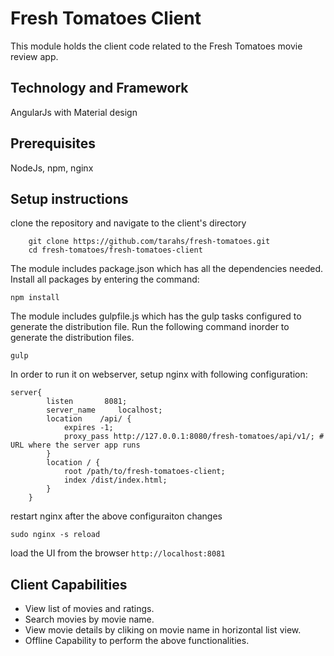 # Fresh Tomatoes Client
This module holds the client code related to the Fresh Tomatoes movie review app. 
  
## Technology and Framework
AngularJs with Material design

## Prerequisites
NodeJs, npm, nginx

## Setup instructions
clone the repository and navigate to the client's directory
```
    git clone https://github.com/tarahs/fresh-tomatoes.git
    cd fresh-tomatoes/fresh-tomatoes-client
  ```  
The module includes package.json which has all the dependencies needed. Install all packages by entering the command: 
```
npm install
```
The module includes gulpfile.js which has the gulp tasks configured to generate the distribution file. Run the following command inorder to generate the distribution files.
```
gulp
```
In order to run it on webserver, setup nginx with following configuration:

```
server{
        listen       8081;
        server_name     localhost;
        location    /api/ {
            expires -1;
            proxy_pass http://127.0.0.1:8080/fresh-tomatoes/api/v1/; # URL where the server app runs
        }
        location / {
            root /path/to/fresh-tomatoes-client;
            index /dist/index.html;
        }
    }
```
restart nginx after the above configuraiton changes
```
sudo nginx -s reload
```
load the UI from the browser
``` http://localhost:8081 ```


## Client Capabilities
  - View list of movies and ratings.
  - Search movies by movie name.
  - View movie details by cliking on movie name in horizontal list view.
  - Offline Capability to perform the above functionalities.
